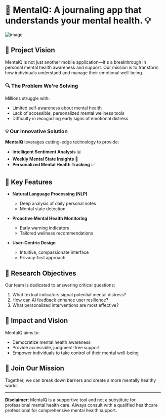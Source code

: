# 🧠 MentalQ: A journaling app that understands your mental health. 💡

![image](https://github.com/user-attachments/assets/7e0ea2a3-dced-4717-b3c4-8d4e65cacb41)

## 🌟 Project Vision

MentalQ is not just another mobile application—it's a breakthrough in personal mental health awareness and support. Our mission is to transform how individuals understand and manage their emotional well-being.

### 🔍 The Problem We're Solving

Millions struggle with:
- Limited self-awareness about mental health
- Lack of accessible, personalized mental wellness tools
- Difficulty in recognizing early signs of emotional distress

### 💡 Our Innovative Solution

**MentalQ** leverages cutting-edge technology to provide:
- **Intelligent Sentiment Analysis** 📊
- **Weekly Mental State Insights** 🔮
- **Personalized Mental Health Tracking** 📈

## 🚀 Key Features

- **Natural Language Processing (NLP)**
  - Deep analysis of daily personal notes
  - Mental state detection

- **Proactive Mental Health Monitoring**
  - Early warning indicators
  - Tailored wellness recommendations

- **User-Centric Design**
  - Intuitive, compassionate interface
  - Privacy-first approach

## 🔬 Research Objectives

Our team is dedicated to answering critical questions:
1. What textual indicators signal potential mental distress?
2. How can AI feedback enhance user resilience?
3. What personalized interventions are most effective?

## 🌈 Impact and Vision

MentalQ aims to:
- Democratize mental health awareness
- Provide accessible, judgment-free support
- Empower individuals to take control of their mental well-being

## 🤝 Join Our Mission

Together, we can break down barriers and create a more mentally healthy world. 

---

**Disclaimer**: MentalQ is a supportive tool and not a substitute for professional mental health care. Always consult with a qualified healthcare professional for comprehensive mental health support.
